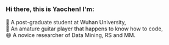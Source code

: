 ### Hi there, this is Yaochen! I'm:
 🔭 A post-graduate student at Wuhan University,   
 🌱 An amature guitar player that happens to know how to code,   
 😄 A novice researcher of Data Mining, RS and MM.  

<!--
**yaochenzhu/yaochenzhu** is a ✨ _special_ ✨ repository because its `README.md` (this file) appears on your GitHub profile.

Here are some ideas to get you started:

- 🔭 I’m currently working on ...
- 🌱 I’m currently learning ...
- 👯 I’m looking to collaborate on ...
- 🤔 I’m looking for help with ...
- 💬 Ask me about ...
- 📫 How to reach me: ...
- 😄 Pronouns: ...
- ⚡ Fun fact: ...
-->
